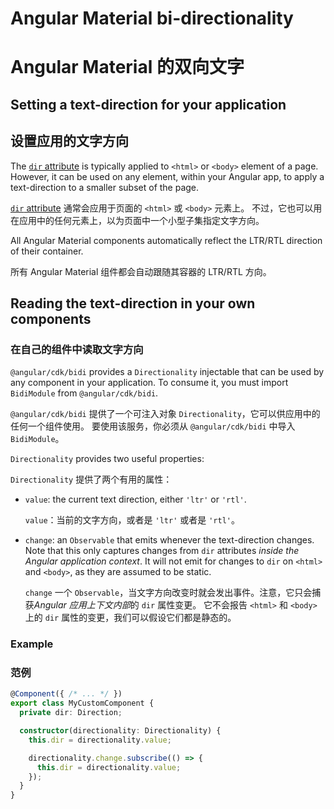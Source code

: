 # Angular Material bi-directionality

# Angular Material 的双向文字

## Setting a text-direction for your application

## 设置应用的文字方向

The [`dir` attribute](https://developer.mozilla.org/en-US/docs/Web/HTML/Global_attributes/dir)
is typically applied to `<html>` or `<body>` element of a page. However, it can be used on any
element, within your Angular app, to apply a text-direction to a smaller subset of the page.

[`dir` attribute](https://developer.mozilla.org/en-US/docs/Web/HTML/Global_attributes/dir) 通常会应用于页面的 `<html>` 或 `<body>` 元素上。 不过，它也可以用在应用中的任何元素上，以为页面中一个小型子集指定文字方向。

All Angular Material components automatically reflect the LTR/RTL direction
of their container.

所有 Angular Material 组件都会自动跟随其容器的 LTR/RTL 方向。

## Reading the text-direction in your own components

### 在自己的组件中读取文字方向

`@angular/cdk/bidi` provides a `Directionality` injectable that can be used by any component
in your application. To consume it, you must import `BidiModule` from `@angular/cdk/bidi`.

`@angular/cdk/bidi` 提供了一个可注入对象 `Directionality`，它可以供应用中的任何一个组件使用。 要使用该服务，你必须从 `@angular/cdk/bidi` 中导入 `BidiModule`。

`Directionality` provides two useful properties:

`Directionality` 提供了两个有用的属性：

* `value`: the current text direction, either `'ltr'` or `'rtl'`.

  `value`：当前的文字方向，或者是 `'ltr'` 或者是 `'rtl'`。

* `change`: an `Observable` that emits whenever the text-direction changes. Note that this only
  captures changes from `dir` attributes _inside the Angular application context_. It will not
  emit for changes to `dir` on `<html>` and `<body>`, as they are assumed to be static.

  `change` 一个 `Observable`，当文字方向改变时就会发出事件。注意，它只会捕获*Angular 应用上下文内部*的 `dir` 属性变更。 它不会报告 `<html>` 和 `<body>` 上的 `dir` 属性的变更，我们可以假设它们都是静态的。

### Example

### 范例

```ts
@Component({ /* ... */ })
export class MyCustomComponent {
  private dir: Direction;

  constructor(directionality: Directionality) {
    this.dir = directionality.value;

    directionality.change.subscribe(() => {
      this.dir = directionality.value;
    });
  }
}
```